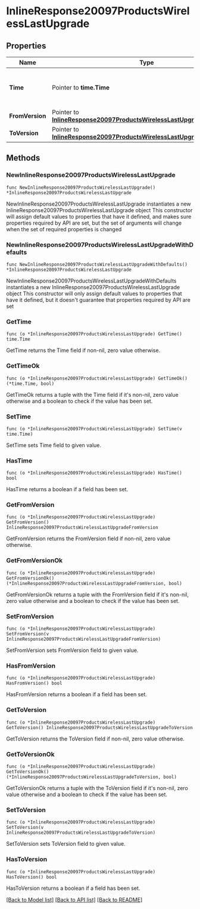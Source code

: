 # InlineResponse20097ProductsWirelessLastUpgrade

## Properties

Name | Type | Description | Notes
------------ | ------------- | ------------- | -------------
**Time** | Pointer to **time.Time** | Timestamp of the last successful firmware upgrade | [optional] 
**FromVersion** | Pointer to [**InlineResponse20097ProductsWirelessLastUpgradeFromVersion**](InlineResponse20097ProductsWirelessLastUpgradeFromVersion.md) |  | [optional] 
**ToVersion** | Pointer to [**InlineResponse20097ProductsWirelessLastUpgradeToVersion**](InlineResponse20097ProductsWirelessLastUpgradeToVersion.md) |  | [optional] 

## Methods

### NewInlineResponse20097ProductsWirelessLastUpgrade

`func NewInlineResponse20097ProductsWirelessLastUpgrade() *InlineResponse20097ProductsWirelessLastUpgrade`

NewInlineResponse20097ProductsWirelessLastUpgrade instantiates a new InlineResponse20097ProductsWirelessLastUpgrade object
This constructor will assign default values to properties that have it defined,
and makes sure properties required by API are set, but the set of arguments
will change when the set of required properties is changed

### NewInlineResponse20097ProductsWirelessLastUpgradeWithDefaults

`func NewInlineResponse20097ProductsWirelessLastUpgradeWithDefaults() *InlineResponse20097ProductsWirelessLastUpgrade`

NewInlineResponse20097ProductsWirelessLastUpgradeWithDefaults instantiates a new InlineResponse20097ProductsWirelessLastUpgrade object
This constructor will only assign default values to properties that have it defined,
but it doesn't guarantee that properties required by API are set

### GetTime

`func (o *InlineResponse20097ProductsWirelessLastUpgrade) GetTime() time.Time`

GetTime returns the Time field if non-nil, zero value otherwise.

### GetTimeOk

`func (o *InlineResponse20097ProductsWirelessLastUpgrade) GetTimeOk() (*time.Time, bool)`

GetTimeOk returns a tuple with the Time field if it's non-nil, zero value otherwise
and a boolean to check if the value has been set.

### SetTime

`func (o *InlineResponse20097ProductsWirelessLastUpgrade) SetTime(v time.Time)`

SetTime sets Time field to given value.

### HasTime

`func (o *InlineResponse20097ProductsWirelessLastUpgrade) HasTime() bool`

HasTime returns a boolean if a field has been set.

### GetFromVersion

`func (o *InlineResponse20097ProductsWirelessLastUpgrade) GetFromVersion() InlineResponse20097ProductsWirelessLastUpgradeFromVersion`

GetFromVersion returns the FromVersion field if non-nil, zero value otherwise.

### GetFromVersionOk

`func (o *InlineResponse20097ProductsWirelessLastUpgrade) GetFromVersionOk() (*InlineResponse20097ProductsWirelessLastUpgradeFromVersion, bool)`

GetFromVersionOk returns a tuple with the FromVersion field if it's non-nil, zero value otherwise
and a boolean to check if the value has been set.

### SetFromVersion

`func (o *InlineResponse20097ProductsWirelessLastUpgrade) SetFromVersion(v InlineResponse20097ProductsWirelessLastUpgradeFromVersion)`

SetFromVersion sets FromVersion field to given value.

### HasFromVersion

`func (o *InlineResponse20097ProductsWirelessLastUpgrade) HasFromVersion() bool`

HasFromVersion returns a boolean if a field has been set.

### GetToVersion

`func (o *InlineResponse20097ProductsWirelessLastUpgrade) GetToVersion() InlineResponse20097ProductsWirelessLastUpgradeToVersion`

GetToVersion returns the ToVersion field if non-nil, zero value otherwise.

### GetToVersionOk

`func (o *InlineResponse20097ProductsWirelessLastUpgrade) GetToVersionOk() (*InlineResponse20097ProductsWirelessLastUpgradeToVersion, bool)`

GetToVersionOk returns a tuple with the ToVersion field if it's non-nil, zero value otherwise
and a boolean to check if the value has been set.

### SetToVersion

`func (o *InlineResponse20097ProductsWirelessLastUpgrade) SetToVersion(v InlineResponse20097ProductsWirelessLastUpgradeToVersion)`

SetToVersion sets ToVersion field to given value.

### HasToVersion

`func (o *InlineResponse20097ProductsWirelessLastUpgrade) HasToVersion() bool`

HasToVersion returns a boolean if a field has been set.


[[Back to Model list]](../README.md#documentation-for-models) [[Back to API list]](../README.md#documentation-for-api-endpoints) [[Back to README]](../README.md)


